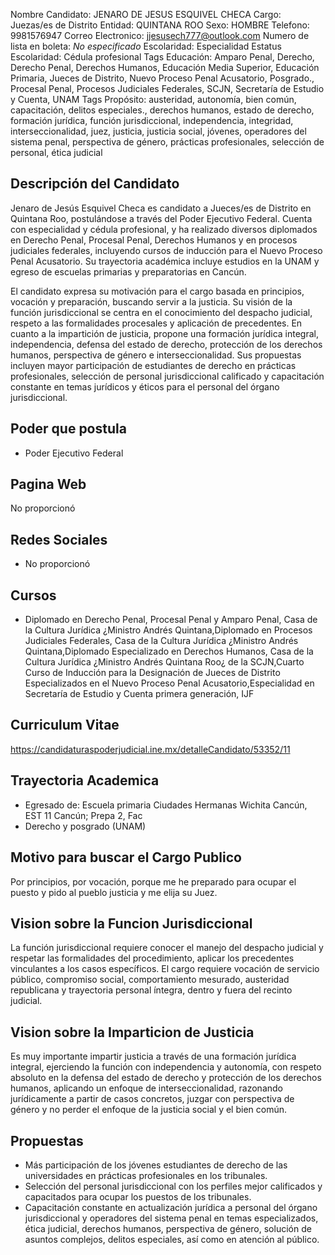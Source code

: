 Nombre Candidato: JENARO DE JESUS ESQUIVEL CHECA
Cargo: Juezas/es de Distrito
Entidad: QUINTANA ROO
Sexo: HOMBRE
Telefono: 9981576947
Correo Electronico: jjesusech777@outlook.com
Numero de lista en boleta: *No especificado*
Escolaridad: Especialidad
Estatus Escolaridad: Cédula profesional
Tags Educación: Amparo Penal, Derecho, Derecho Penal, Derechos Humanos, Educación Media Superior, Educación Primaria, Jueces de Distrito, Nuevo Proceso Penal Acusatorio, Posgrado., Procesal Penal, Procesos Judiciales Federales, SCJN, Secretaría de Estudio y Cuenta, UNAM
Tags Propósito: austeridad, autonomía, bien común, capacitación, delitos especiales., derechos humanos, estado de derecho, formación jurídica, función jurisdiccional, independencia, integridad, interseccionalidad, juez, justicia, justicia social, jóvenes, operadores del sistema penal, perspectiva de género, prácticas profesionales, selección de personal, ética judicial


## Descripción del Candidato 

Jenaro de Jesús Esquivel Checa es candidato a Jueces/es de Distrito en Quintana Roo, postulándose a través del Poder Ejecutivo Federal. Cuenta con especialidad y cédula profesional, y ha realizado diversos diplomados en Derecho Penal, Procesal Penal, Derechos Humanos y en procesos judiciales federales, incluyendo cursos de inducción para el Nuevo Proceso Penal Acusatorio. Su trayectoria académica incluye estudios en la UNAM y egreso de escuelas primarias y preparatorias en Cancún.

El candidato expresa su motivación para el cargo basada en principios, vocación y preparación, buscando servir a la justicia. Su visión de la función jurisdiccional se centra en el conocimiento del despacho judicial, respeto a las formalidades procesales y aplicación de precedentes. En cuanto a la impartición de justicia, propone una formación jurídica integral, independencia, defensa del estado de derecho, protección de los derechos humanos, perspectiva de género e interseccionalidad. Sus propuestas incluyen mayor participación de estudiantes de derecho en prácticas profesionales, selección de personal jurisdiccional calificado y capacitación constante en temas jurídicos y éticos para el personal del órgano jurisdiccional.


## Poder que postula

- Poder Ejecutivo Federal


## Pagina Web

No proporcionó


## Redes Sociales

- No proporcionó


## Cursos

- Diplomado en Derecho Penal, Procesal Penal y Amparo Penal, Casa de la Cultura Jurídica ¿Ministro Andrés Quintana,Diplomado en Procesos Judiciales Federales, Casa de la Cultura Jurídica ¿Ministro Andrés Quintana,Diplomado Especializado en Derechos Humanos, Casa de la Cultura Jurídica ¿Ministro Andrés Quintana Roo¿ de la SCJN,Cuarto Curso de Inducción para la Designación de Jueces de Distrito Especializados en el Nuevo Proceso Penal Acusatorio,Especialidad en Secretaría de Estudio y Cuenta primera generación, IJF


## Curriculum Vitae

https://candidaturaspoderjudicial.ine.mx/detalleCandidato/53352/11


## Trayectoria Academica

- Egresado de: Escuela primaria Ciudades Hermanas Wichita Cancún, EST 11 Cancún; Prepa 2, Fac
- Derecho y posgrado (UNAM)


## Motivo para buscar el Cargo Publico

Por principios, por vocación, porque me he preparado para ocupar el puesto y pido al pueblo justicia y me elija su Juez.


## Vision sobre la Funcion Jurisdiccional

La función jurisdiccional requiere conocer el manejo del despacho judicial y respetar las formalidades del procedimiento, aplicar los precedentes vinculantes a los casos específicos. El cargo requiere vocación de servicio público, compromiso social, comportamiento mesurado, austeridad republicana y trayectoria personal íntegra, dentro y fuera del recinto judicial.


## Vision sobre la Imparticion de Justicia

Es muy importante impartir justicia a través de una formación jurídica integral, ejerciendo la función con independencia y autonomía, con respeto absoluto en la defensa del estado de derecho y protección de los derechos humanos, aplicando un enfoque de interseccionalidad, razonando jurídicamente a partir de casos concretos, juzgar con perspectiva de género y no perder el enfoque de la justicia social y el bien común.


## Propuestas

- Más participación de los jóvenes estudiantes de derecho de las universidades en prácticas profesionales en los tribunales.
- Selección del personal jurisdiccional con los perfiles mejor calificados y capacitados para ocupar los puestos de los tribunales.
- Capacitación constante en actualización jurídica a personal del órgano jurisdiccional y operadores del sistema penal en temas especializados, ética judicial, derechos humanos, perspectiva de género, solución de asuntos complejos, delitos especiales, así como en atención al público.

